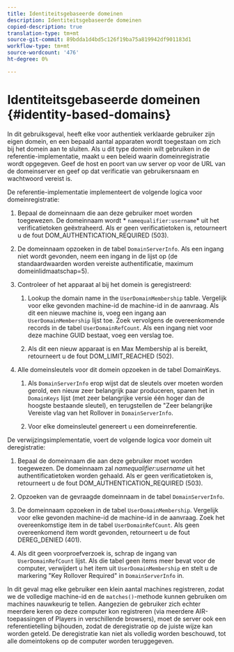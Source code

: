 ```yaml
---
title: Identiteitsgebaseerde domeinen
description: Identiteitsgebaseerde domeinen
copied-description: true
translation-type: tm+mt
source-git-commit: 89bdda1d4bd5c126f19ba75a819942df901183d1
workflow-type: tm+mt
source-wordcount: '476'
ht-degree: 0%

---
```



# Identiteitsgebaseerde domeinen {#identity-based-domains}

In dit gebruiksgeval, heeft elke voor authentiek verklaarde gebruiker zijn eigen domein, en een bepaald aantal apparaten wordt toegestaan om zich bij het domein aan te sluiten. Als u dit type domein wilt gebruiken in de referentie-implementatie, maakt u een beleid waarin domeinregistratie wordt opgegeven. Geef de host en poort van uw server op voor de URL van de domeinserver en geef op dat verificatie van gebruikersnaam en wachtwoord vereist is.

De referentie-implementatie implementeert de volgende logica voor domeinregistratie:

1. Bepaal de domeinnaam die aan deze gebruiker moet worden toegewezen. De domeinnaam wordt * `namequalifier:username`* uit het verificatietoken geëxtraheerd. Als er geen verificatietoken is, retourneert u de fout DOM_AUTHENTICATION_REQUIRED (503).
1. De domeinnaam opzoeken in de tabel `DomainServerInfo`. Als een ingang niet wordt gevonden, neem een ingang in de lijst op (de standaardwaarden worden vereiste authentificatie, maximum domeinlidmaatschap=5).
1. Controleer of het apparaat al bij het domein is geregistreerd:

   1. Lookup the domain name in the `UserDomainMembership` table. Vergelijk voor elke gevonden machine-id de machine-id in de aanvraag. Als dit een nieuwe machine is, voeg een ingang aan `UserDomainMembership` lijst toe. Zoek vervolgens de overeenkomende records in de tabel `UserDomainRefCount`. Als een ingang niet voor deze machine GUID bestaat, voeg een verslag toe.

   1. Als dit een nieuw apparaat is en Max Membership al is bereikt, retourneert u de fout DOM_LIMIT_REACHED (502).

1. Alle domeinsleutels voor dit domein opzoeken in de tabel DomainKeys.

   1. Als `DomainServerInfo` erop wijst dat de sleutels over moeten worden gerold, een nieuw zeer belangrijk paar produceren, sparen het in `DomainKeys` lijst (met zeer belangrijke versie één hoger dan de hoogste bestaande sleutel), en terugstellen de &quot;Zeer belangrijke Vereiste vlag van het Rollover in `DomainServerInfo`.

   1. Voor elke domeinsleutel genereert u een domeinreferentie.

De verwijzingsimplementatie, voert de volgende logica voor domein uit deregistratie:

1. Bepaal de domeinnaam die aan deze gebruiker moet worden toegewezen. De domeinnaam zal *namequalifier:username* uit het authentificatietoken worden gehaald. Als er geen verificatietoken is, retourneert u de fout DOM_AUTHENTICATION_REQUIRED (503).
1. Opzoeken van de gevraagde domeinnaam in de tabel `DomainServerInfo`.
1. De domeinnaam opzoeken in de tabel `UserDomainMembership`. Vergelijk voor elke gevonden machine-id de machine-id in de aanvraag. Zoek het overeenkomstige item in de tabel `UserDomainRefCount`. Als geen overeenkomend item wordt gevonden, retourneert u de fout DEREG_DENIED (401).

1. Als dit geen voorproefverzoek is, schrap de ingang van `UserDomainRefCount` lijst. Als die tabel geen items meer bevat voor de computer, verwijdert u het item uit `UserDomainMembership` en stelt u de markering &quot;Key Rollover Required&quot; in `DomainServerInfo` in.

In dit geval mag elke gebruiker een klein aantal machines registreren, zodat we de volledige machine-id en de `matches()`-methode kunnen gebruiken om machines nauwkeurig te tellen. Aangezien de gebruiker zich echter meerdere keren op deze computer kon registreren (via meerdere AIR-toepassingen of Players in verschillende browsers), moet de server ook een referentietelling bijhouden, zodat de deregistratie op de juiste wijze kan worden geteld. De deregistratie kan niet als volledig worden beschouwd, tot alle domeintokens op de computer worden teruggegeven.
